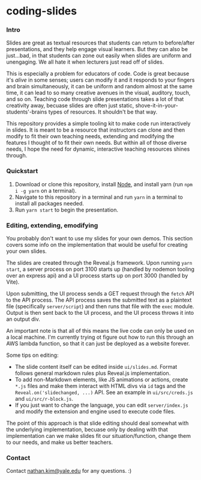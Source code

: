 # coding-slides

### Intro

Slides are great as textual resources that students can return to before/after
presentations, and they help engage visual learners. But they can also be
just...bad, in that students can zone out easily when slides are uniform and
unengaging. We all hate it when lecturers just read off of slides.

This is especially a problem for educators of code. Code is great because it's
_alive_ in some senses; users can modify it and it responds to your fingers and
brain simultaneously, it can be uniform and random almost at the same time, it
can lead to so many creative avenues in the visual, auditory, touch, and so on.
Teaching code through slide presentations takes a lot of that creativity away,
becuase slides are often just static, shove-it-in-your-students'-brains types of
resources. It shouldn't be that way.

This repository provides a simple tooling kit to make code run interactively in
slides. It is meant to be a resource that instructors can clone and then modify
to fit their own teaching needs, extending and modifying the features I thought
of to fit their own needs. But within all of those diverse needs, I hope the
need for dynamic, interactive teaching resources shines through.

### Quickstart

1. Download or clone this repository, install [Node](https://nodejs.org), and
   install yarn (run `npm i -g yarn` on a terminal).
2. Navigate to this repository in a terminal and run `yarn` in a terminal to
   install all packages needed.
3. Run `yarn start` to begin the presentation.

### Editing, extending, emodifying

You probably don't want to use my slides for your own demos. This section covers
some info on the implementation that would be useful for creating your own
slides.

The slides are created through the Reveal.js framework. Upon running
`yarn start`, a server process on port 3100 starts up (handled by nodemon
tooling over an express api) and a UI process starts up on port 3000 (handled by
Vite).

Upon submitting, the UI process sends a GET request through the `fetch` API to
the API process. The API process saves the submitted text as a plaintext file
(specifically `server/script`) and then runs that file with the `exec` module.
Output is then sent back to the UI process, and the UI process throws it into an
output div.

An important note is that all of this means the live code can only be used on a
local machine. I'm currently trying ot figure out how to run this through an AWS
lambda function, so that it can just be deployed as a website forever.

Some tips on editing:

- The slide content itself can be edited inside `ui/slides.md`. Format follows
  general markdown rules plus Reveal.js implementation.
- To add non-Markdown elements, like JS animations or actions, create `*.js`
  files and make them interact with HTML divs via `id` tags and the
  `Reveal.on('slidechanged, ...)` API. See an example in `ui/src/creds.js` and
  `ui/src/r-block.js`.
- If you just want to change the language, you can edit `server/index.js` and
  modify the extension and engine used to execute code files.

The point of this approach is that slide editing should deal somewhat with the
underlying implementation, becuase only by dealing with that implementation can
we make slides fit our situation/function, change them to our needs, and make us
better teachers.

### Contact

Contact nathan.kim@yale.edu for any questions. :)
